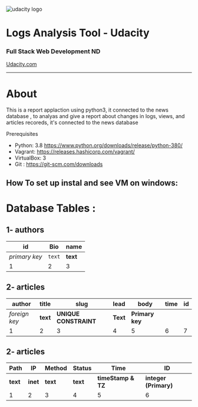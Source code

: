 ![udacity logo](https://s3-us-west-1.amazonaws.com/udacity-content/rebrand/svg/logo.min.svg "Udacity")
# Logs Analysis Tool - Udacity
### Full Stack Web Development ND
[Udacity.com](https://www.udacity.com)


_____________________

# About
This is a report applaction using python3, it connected to the news database , to analyas and 
give a report about changes in logs, views, and articles recoreds, it's connected to the news database 

   Prerequisites
* Python: 3.8 https://www.python.org/downloads/release/python-380/  
* Vagrant: https://releases.hashicorp.com/vagrant/  
* VirtualBox: 3 
* Git : https://git-scm.com/downloads 


## How To set up instal and see VM on windows:

# Database Tables :

## 1- authors
id | Bio | name
--- | --- | ---
*primary key* | `text` | **text**
1 | 2 | 3

## 2- articles
author | title | slug | lead  | body | time | id  
--- | --- | --- | --- | --- | --- | --- 
*foreign key* | **text** | **UNIQUE CONSTRAINT** | **Text** | **Primary key**
1 | 2 | 3 | 4 | 5 | 6 | 7

## 2- articles
Path | IP | Method | Status | Time | ID
--- | --- | --- | --- | --- | --- 
 **text** | **inet** | **text** | **text** | **timeStamp & TZ** | **integer (Primary)**
1 | 2 | 3 | 4 | 5 | 6

